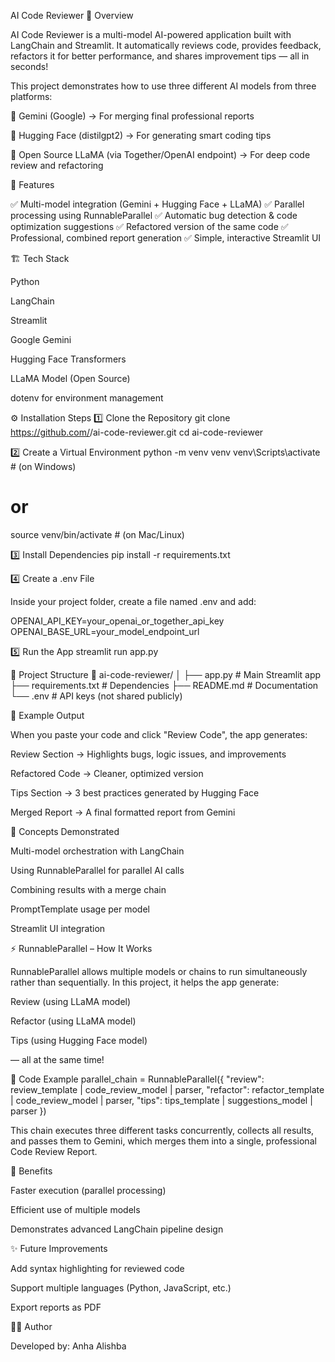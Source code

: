 AI Code Reviewer
🧠 Overview

AI Code Reviewer is a multi-model AI-powered application built with LangChain and Streamlit.
It automatically reviews code, provides feedback, refactors it for better performance, and shares improvement tips — all in seconds!

This project demonstrates how to use three different AI models from three platforms:

🧩 Gemini (Google) → For merging final professional reports

🤗 Hugging Face (distilgpt2) → For generating smart coding tips

🦙 Open Source LLaMA (via Together/OpenAI endpoint) → For deep code review and refactoring

🚀 Features

✅ Multi-model integration (Gemini + Hugging Face + LLaMA)
✅ Parallel processing using RunnableParallel
✅ Automatic bug detection & code optimization suggestions
✅ Refactored version of the same code
✅ Professional, combined report generation
✅ Simple, interactive Streamlit UI

🏗️ Tech Stack

Python

LangChain

Streamlit

Google Gemini

Hugging Face Transformers

LLaMA Model (Open Source)

dotenv for environment management

⚙️ Installation Steps
1️⃣ Clone the Repository
git clone https://github.com/<your-username>/ai-code-reviewer.git
cd ai-code-reviewer

2️⃣ Create a Virtual Environment
python -m venv venv
venv\Scripts\activate    # (on Windows)
# or
source venv/bin/activate  # (on Mac/Linux)

3️⃣ Install Dependencies
pip install -r requirements.txt

4️⃣ Create a .env File

Inside your project folder, create a file named .env and add:

OPENAI_API_KEY=your_openai_or_together_api_key
OPENAI_BASE_URL=your_model_endpoint_url

5️⃣ Run the App
streamlit run app.py

🧩 Project Structure
📁 ai-code-reviewer/
│
├── app.py               # Main Streamlit app
├── requirements.txt     # Dependencies
├── README.md            # Documentation
└── .env                 # API keys (not shared publicly)

📄 Example Output

When you paste your code and click "Review Code", the app generates:

Review Section → Highlights bugs, logic issues, and improvements

Refactored Code → Cleaner, optimized version

Tips Section → 3 best practices generated by Hugging Face

Merged Report → A final formatted report from Gemini

🧠 Concepts Demonstrated

Multi-model orchestration with LangChain

Using RunnableParallel for parallel AI calls

Combining results with a merge chain

PromptTemplate usage per model

Streamlit UI integration

⚡ RunnableParallel – How It Works

RunnableParallel allows multiple models or chains to run simultaneously rather than sequentially.
In this project, it helps the app generate:

Review (using LLaMA model)

Refactor (using LLaMA model)

Tips (using Hugging Face model)

— all at the same time!

🔧 Code Example
parallel_chain = RunnableParallel({
    "review": review_template | code_review_model | parser,
    "refactor": refactor_template | code_review_model | parser,
    "tips": tips_template | suggestions_model | parser
})


This chain executes three different tasks concurrently, collects all results, and passes them to Gemini, which merges them into a single, professional Code Review Report.

🧩 Benefits

Faster execution (parallel processing)

Efficient use of multiple models

Demonstrates advanced LangChain pipeline design

✨ Future Improvements

Add syntax highlighting for reviewed code

Support multiple languages (Python, JavaScript, etc.)

Export reports as PDF

👩‍💻 Author

Developed by: Anha Alishba
